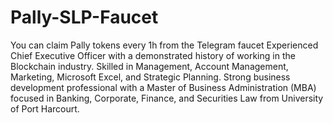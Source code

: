 # Pally-SLP-Faucet
You can claim Pally tokens every 1h from the Telegram faucet
Experienced Chief Executive Officer with a demonstrated history of working in the Blockchain industry. Skilled in Management, Account Management, Marketing, Microsoft Excel, and Strategic Planning. Strong business development professional with a Master of Business Administration (MBA) focused in Banking, Corporate, Finance, and Securities Law from University of Port Harcourt.
